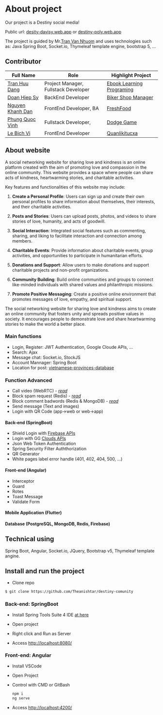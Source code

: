 # About project

Our project is a Destiny social media!

Public url: [desity-davisy.web.app](https://destiny-davisy.web.app) or [destiny-poly.web.app](https://destiny-poly.web.app)

The project is guided by Mr.[Tran Van Nhuom](https://github.com/tvnhuom/) and uses technologies such as: Java Spring Boot, Socket.io, Thymeleaf template engine, bootstrap 5, ...

## Contributor
| Full Name | Role | Highlight Project |
|-----------|------|--------------------|
|[Tran Huu Dang]() | Project Manager, Fullstack Developer | [Ebook Learning Programing](https://angurvad-5559e.web.app/)  
|[Doan Hiep Sy]() | BackEnd Developer | [Biker Shop Manager](https://github.com/DoanSy16/biker-shop-manager)  
|[Nguyen Khanh Dan]() | FrontEnd Developer, BA | [FreshFood](https://github.com/NguyenKhanhDan/FreshFood)  
|[Phung Quoc Vinh]() | Fullstack Developer,  | [Dodge Game](https://github.com/Dinhisme/DodgeGame)  
|[Le Bich Vi]() | FrontEnd Developer | [Quanlikitucxa](https://github.com/TheBank0911/Quanlikitucxa)



## About website 
A social networking website for sharing love and kindness is an online platform created with the aim of promoting love and compassion in the online community. This website provides a space where people can share acts of kindness, heartwarming stories, and charitable activities.

Key features and functionalities of this website may include:

1. **Create a Personal Profile**: Users can sign up and create their own personal profiles to share information about themselves, their interests, and their charitable activities.

2. **Posts and Stories**: Users can upload posts, photos, and videos to share stories of love, humanity, and acts of goodwill.

3. **Social Interaction**: Integrated social features such as commenting, sharing, and liking to facilitate interaction and connection among members.

4. **Charitable Events**: Provide information about charitable events, group activities, and opportunities to participate in humanitarian efforts.

5. **Donations and Support**: Allow users to make donations and support charitable projects and non-profit organizations.

6. **Community Building**: Build online communities and groups to connect like-minded individuals with shared values and philanthropic missions.

7. **Promote Positive Messaging**: Create a positive online environment that promotes messages of love, empathy, and spiritual support.

The social networking website for sharing love and kindness aims to create an online community that fosters unity and spreads positive values in society. It encourages people to demonstrate love and share heartwarming stories to make the world a better place.

### Main functions
- Login, Register: JWT Authentication, Google Cloude APIs, ...
- Search: Ajax
- Message chat: Socket.io, StockJS
- Account Mannager: Spring Boot
- Location for post: [vietnamese-provinces-database](https://github.com/dangtranhuu/vietnamese-provinces-database)

### Function Advanced
- Call video (WebRTC) - <i>[read](https://github.com/theanishtar/video-call-webrtc)</i>
- Block spam request (Redis) - <i>[read](https://github.com/theanishtar/spam-request-filter)</i>
- Block comment badwords (Redis & MongoDB) - <i>[read](https://github.com/theanishtar/check-badwords)</i>
- Send message (Text and images)
- Login with QR Code (app->web or web->app)

#### Back-end (SpringBoot)
- Shield Login with [Firebase APIs](https://console.firebase.google.com/u/1/project/davitickets-2e627/database/davitickets-2e627-default-rtdb/data/~2Flogin~2Fshield)
- Login with GG [Clouds APIs]()
- Json Web Token Authentication
- Spring Security Filter Auththorization
- QR Generator
- White pages label error handle (401, 402, 404, 500, ...)

#### Front-end (Angular)
- Interceptor
- Guard
- Rotes
- Toast Message
- Validate Form

#### Mobile Application (Flutter)

#### Database (PostgreSQL, MongoDB, Redis, Firebase)


## Technical using

Spring Boot, Angular, Socket.io, JQuery, Bootstrap v5, Thymeleaf template angine.



<!-- ## Table of contents (optional)

- Requirements
- Recommended modules
- Installation
- Configuration
- Troubleshooting
- FAQ
- Maintainers -->

## Install and run the project

- Clone repo
```bash
$ git clone https://github.com/Theanishtar/destiny-comunity
```
### Back-end: SpringBoot

- Install Spring Tools Suite 4 IDE [at here](https://spring.io/tools)

- Open project 

- Right click and Run as Server

- Access [http://localhost:8080/](http://localhost:8080/)

  
### Front-end: Angular

- Install VSCode
- Open Project
- Control with CMD or GitBash
  
  ``` bash
  npm i
  ng serve
   ```
  
- Access [http://localhost:4200/](http://localhost:4200/)
